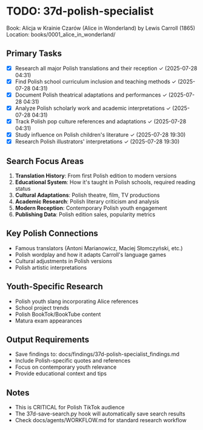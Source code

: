 # TODO: 37d-polish-specialist
Book: Alicja w Krainie Czarów (Alice in Wonderland) by Lewis Carroll (1865)
Location: books/0001_alice_in_wonderland/

## Primary Tasks
- [x] Research all major Polish translations and their reception ✓ (2025-07-28 04:31)
- [x] Find Polish school curriculum inclusion and teaching methods ✓ (2025-07-28 04:31)
- [x] Document Polish theatrical adaptations and performances ✓ (2025-07-28 04:31)
- [x] Analyze Polish scholarly work and academic interpretations ✓ (2025-07-28 04:31)
- [x] Track Polish pop culture references and adaptations ✓ (2025-07-28 04:31)
- [x] Study influence on Polish children's literature ✓ (2025-07-28 19:30)
- [x] Research Polish illustrators' interpretations ✓ (2025-07-28 19:30)

## Search Focus Areas
1. **Translation History**: From first Polish edition to modern versions
2. **Educational System**: How it's taught in Polish schools, required reading status
3. **Cultural Adaptations**: Polish theatre, film, TV productions
4. **Academic Research**: Polish literary criticism and analysis
5. **Modern Reception**: Contemporary Polish youth engagement
6. **Publishing Data**: Polish edition sales, popularity metrics

## Key Polish Connections
- Famous translators (Antoni Marianowicz, Maciej Słomczyński, etc.)
- Polish wordplay and how it adapts Carroll's language games
- Cultural adjustments in Polish versions
- Polish artistic interpretations

## Youth-Specific Research
- Polish youth slang incorporating Alice references
- School project trends
- Polish BookTok/BookTube content
- Matura exam appearances

## Output Requirements
- Save findings to: docs/findings/37d-polish-specialist_findings.md
- Include Polish-specific quotes and references
- Focus on contemporary youth relevance
- Provide educational context and tips

## Notes
- This is CRITICAL for Polish TikTok audience
- The 37d-save-search.py hook will automatically save search results
- Check docs/agents/WORKFLOW.md for standard research workflow
